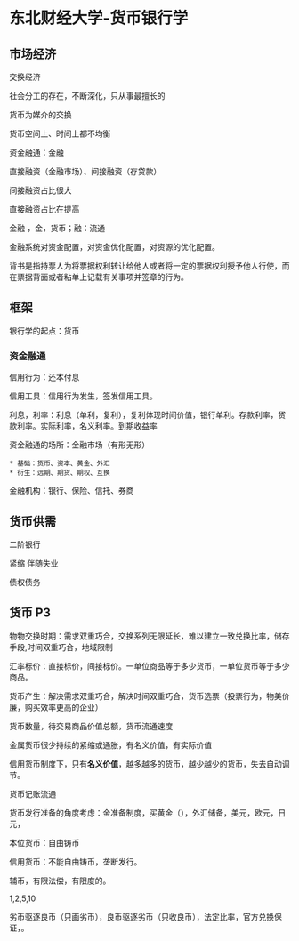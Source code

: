 # 东北财经大学-货币银行学

## 市场经济

交换经济

社会分工的存在，不断深化，只从事最擅长的

货币为媒介的交换

货币空间上、时间上都不均衡

资金融通：金融

直接融资（金融市场）、间接融资（存贷款）

间接融资占比很大

直接融资占比在提高

金融 ，金，货币；融：流通

金融系统对资金配置，对资金优化配置，对资源的优化配置。



背书是指持票人为将票据权利转让给他人或者将一定的票据权利授予他人行使，而在票据背面或者粘单上记载有关事项并签章的行为。

## 框架

银行学的起点：货币



### 资金融通

信用行为：还本付息

信用工具：信用行为发生，签发信用工具。

利息，利率：利息（单利，复利），复利体现时间价值，银行单利。存款利率，贷款利率。实际利率，名义利率。到期收益率

资金融通的场所：金融市场（有形无形）

	* 基础：货币、资本、黄金、外汇
	* 衍生：远期、期货、期权、互换

金融机构：银行、保险、信托、券商



## 货币供需

二阶银行

紧缩 伴随失业

债权债务



##  货币 P3

物物交换时期：需求双重巧合，交换系列无限延长，难以建立一致兑换比率，储存手段,时间双重巧合，地域限制

汇率标价：直接标价，间接标价。一单位商品等于多少货币，一单位货币等于多少商品。

货币产生：解决需求双重巧合，解决时间双重巧合，货币选票（投票行为，物美价廉，购买效率更高的企业）

货币数量，待交易商品价值总额，货币流通速度



金属货币很少持续的紧缩或通胀，有名义价值，有实际价值

信用货币制度下，只有**名义价值**，越多越多的货币，越少越少的货币，失去自动调节。

货币记账流通

货币发行准备的角度考虑：金准备制度，买黄金（），外汇储备，美元，欧元，日元，

本位货币：自由铸币

信用货币：不能自由铸币，垄断发行。

辅币，有限法偿，有限度的。

1,2,5,10

劣币驱逐良币（只画劣币），良币驱逐劣币（只收良币），法定比率，官方兑换保证，。